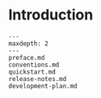 # Introduction

```{toctree}
---
maxdepth: 2
---
preface.md
conventions.md
quickstart.md
release-notes.md
development-plan.md
```
